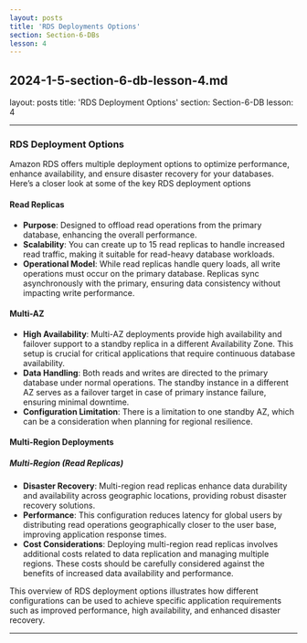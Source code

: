 ```yaml
---
layout: posts
title: 'RDS Deployments Options'
section: Section-6-DBs
lesson: 4
---
```


## 2024-1-5-section-6-db-lesson-4.md

layout: posts
title: 'RDS Deployment Options'
section: Section-6-DB
lesson: 4

---

### RDS Deployment Options

Amazon RDS offers multiple deployment options to optimize performance, enhance availability, and ensure disaster recovery for your databases. Here’s a closer look at some of the key RDS deployment options

<!-- pagebreak -->

#### Read Replicas

- **Purpose**: Designed to offload read operations from the primary database, enhancing the overall performance.
- **Scalability**: You can create up to 15 read replicas to handle increased read traffic, making it suitable for read-heavy database workloads.
- **Operational Model**: While read replicas handle query loads, all write operations must occur on the primary database. Replicas sync asynchronously with the primary, ensuring data consistency without impacting write performance.

<!-- pagebreak -->

#### Multi-AZ

- **High Availability**: Multi-AZ deployments provide high availability and failover support to a standby replica in a different Availability Zone. This setup is crucial for critical applications that require continuous database availability.
- **Data Handling**: Both reads and writes are directed to the primary database under normal operations. The standby instance in a different AZ serves as a failover target in case of primary instance failure, ensuring minimal downtime.
- **Configuration Limitation**: There is a limitation to one standby AZ, which can be a consideration when planning for regional resilience.

<!-- pagebreak -->

#### Multi-Region Deployments

##### Multi-Region (Read Replicas)

- **Disaster Recovery**: Multi-region read replicas enhance data durability and availability across geographic locations, providing robust disaster recovery solutions.
- **Performance**: This configuration reduces latency for global users by distributing read operations geographically closer to the user base, improving application response times.
- **Cost Considerations**: Deploying multi-region read replicas involves additional costs related to data replication and managing multiple regions. These costs should be carefully considered against the benefits of increased data availability and performance.

This overview of RDS deployment options illustrates how different configurations can be used to achieve specific application requirements such as improved performance, high availability, and enhanced disaster recovery.

---
